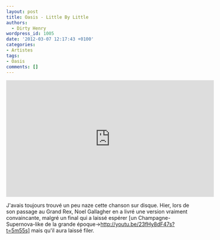 ```yaml
---
layout: post
title: Oasis - Little By Little
authors:
  - Dirty Henry
wordpress_id: 1005
date: '2012-03-07 12:17:43 +0100'
categories:
- Artistes
tags:
- Oasis
comments: []
---
```

<iframe width="560" height="315" src="http://www.youtube.com/embed/hwGRifolRqI" frameborder="0" allowfullscreen></iframe>

J'avais toujours trouvé un peu naze cette chanson sur disque. Hier, lors de son passage au Grand Rex, Noel Gallagher en a livré une version vraiment convaincante, malgré un final qui a laissé espérer [un Champagne-Supernova-like de la grande époque->http://youtu.be/23fHy8dF47s?t=5m55s] mais qu'il aura laissé filer.
